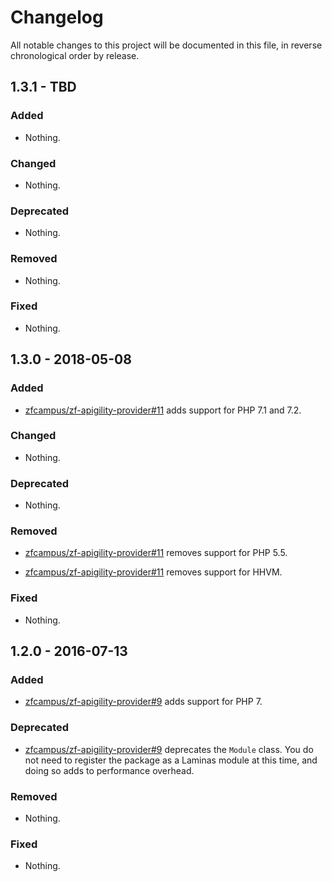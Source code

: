 # Changelog

All notable changes to this project will be documented in this file, in reverse chronological order by release.

## 1.3.1 - TBD

### Added

- Nothing.

### Changed

- Nothing.

### Deprecated

- Nothing.

### Removed

- Nothing.

### Fixed

- Nothing.

## 1.3.0 - 2018-05-08

### Added

- [zfcampus/zf-apigility-provider#11](https://github.com/zfcampus/zf-apigility-provider/pull/11) adds support for PHP 7.1 and 7.2.

### Changed

- Nothing.

### Deprecated

- Nothing.

### Removed

- [zfcampus/zf-apigility-provider#11](https://github.com/zfcampus/zf-apigility-provider/pull/11) removes support for PHP 5.5.

- [zfcampus/zf-apigility-provider#11](https://github.com/zfcampus/zf-apigility-provider/pull/11) removes support for HHVM.

### Fixed

- Nothing.

## 1.2.0 - 2016-07-13

### Added

- [zfcampus/zf-apigility-provider#9](https://github.com/zfcampus/zf-apigility-provider/pull/9) adds support
  for PHP 7.

### Deprecated

- [zfcampus/zf-apigility-provider#9](https://github.com/zfcampus/zf-apigility-provider/pull/9) deprecates the
  `Module` class. You do not need to register the package as a Laminas module at this
  time, and doing so adds to performance overhead.

### Removed

- Nothing.

### Fixed

- Nothing.
